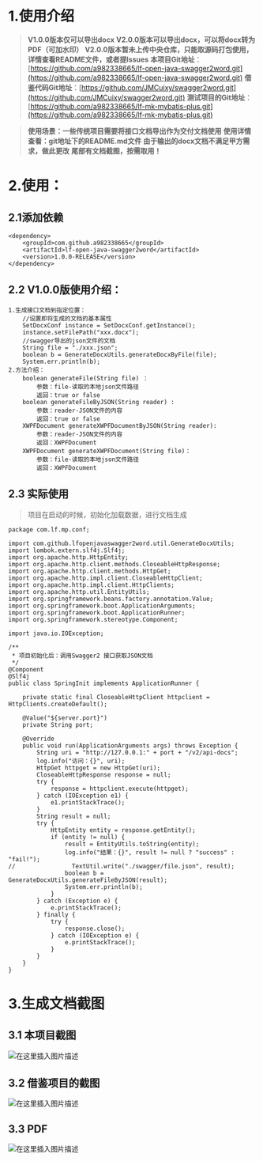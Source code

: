 # 1.使用介绍
>__V1.0.0版本仅可以导出docx__
>__V2.0.0版本可以导出docx，可以将docx转为PDF（可加水印）__
>__V2.0.0版本暂未上传中央仓库，只能取源码打包使用，详情查看README文件，或者提Issues__
>__本项目Git地址__：[https://github.com/a982338665/lf-open-java-swagger2word.git](https://github.com/a982338665/lf-open-java-swagger2word.git)
>__借鉴代码Git地址__：[https://github.com/JMCuixy/swagger2word.git](https://github.com/JMCuixy/swagger2word.git)
>__测试项目的Git地址__：[https://github.com/a982338665/lf-mk-mybatis-plus.git](https://github.com/a982338665/lf-mk-mybatis-plus.git)

>__使用场景：一些传统项目需要将接口文档导出作为交付文档使用__
>__使用详情查看：git地址下的README.md文件__
>__由于输出的docx文档不满足甲方需求，做此更改__
>__尾部有文档截图，按需取用！__

# 2.使用：
## 2.1添加依赖
	<dependency>
        <groupId>com.github.a982338665</groupId>
        <artifactId>lf-open-java-swagger2word</artifactId>
        <version>1.0.0-RELEASE</version>
    </dependency>

## 2.2 V1.0.0版使用介绍：
	1.生成接口文档到指定位置：
        //设置即将生成的文档的基本属性
        SetDocxConf instance = SetDocxConf.getInstance();
        instance.setFilePath("xxx.docx");
        //swagger导出的json文件的文档
        String file = "./xxx.json";
        boolean b = GenerateDocxUtils.generateDocxByFile(file);
        System.err.println(b);
    2.方法介绍：
        boolean generateFile(String file) ：
            参数：file-读取的本地json文件路径
            返回：true or false
        boolean generateFileByJSON(String reader) :
            参数：reader-JSON文件的内容
            返回：true or false
        XWPFDocument generateXWPFDocumentByJSON(String reader):
            参数：reader-JSON文件的内容
            返回：XWPFDocument
        XWPFDocument generateXWPFDocument(String file)：
            参数：file-读取的本地json文件路径
            返回：XWPFDocument

## 2.3 实际使用
>项目在启动的时候，初始化加载数据，进行文档生成

	package com.lf.mp.conf;
	
	import com.github.lfopenjavaswagger2word.util.GenerateDocxUtils;
	import lombok.extern.slf4j.Slf4j;
	import org.apache.http.HttpEntity;
	import org.apache.http.client.methods.CloseableHttpResponse;
	import org.apache.http.client.methods.HttpGet;
	import org.apache.http.impl.client.CloseableHttpClient;
	import org.apache.http.impl.client.HttpClients;
	import org.apache.http.util.EntityUtils;
	import org.springframework.beans.factory.annotation.Value;
	import org.springframework.boot.ApplicationArguments;
	import org.springframework.boot.ApplicationRunner;
	import org.springframework.stereotype.Component;
	
	import java.io.IOException;
	
	/**
	 * 项目初始化后：调用Swagger2 接口获取JSON文档
	 */
	@Component
	@Slf4j
	public class SpringInit implements ApplicationRunner {
	
	    private static final CloseableHttpClient httpclient = HttpClients.createDefault();
	
	    @Value("${server.port}")
	    private String port;
	
	    @Override
	    public void run(ApplicationArguments args) throws Exception {
	        String uri = "http://127.0.0.1:" + port + "/v2/api-docs";
	        log.info("访问：{}", uri);
	        HttpGet httpget = new HttpGet(uri);
	        CloseableHttpResponse response = null;
	        try {
	            response = httpclient.execute(httpget);
	        } catch (IOException e1) {
	            e1.printStackTrace();
	        }
	        String result = null;
	        try {
	            HttpEntity entity = response.getEntity();
	            if (entity != null) {
	                result = EntityUtils.toString(entity);
	                log.info("结果：{}", result != null ? "success" : "fail!");
	//                TextUtil.write("./swagger/file.json", result);
	                boolean b = GenerateDocxUtils.generateFileByJSON(result);
	                System.err.println(b);
	            }
	        } catch (Exception e) {
	            e.printStackTrace();
	        } finally {
	            try {
	                response.close();
	            } catch (IOException e) {
	                e.printStackTrace();
	            }
	        }
	    }
	}
	
# 3.生成文档截图
## 3.1 本项目截图
![在这里插入图片描述](https://img-blog.csdnimg.cn/20200718184736490.png?x-oss-process=image/watermark,type_ZmFuZ3poZW5naGVpdGk,shadow_10,text_aHR0cHM6Ly9ibG9nLmNzZG4ubmV0L3dlaXhpbl80NTc4NDY0Mg==,size_16,color_FFFFFF,t_70)

## 3.2 借鉴项目的截图
![在这里插入图片描述](https://img-blog.csdnimg.cn/20200718184829487.png?x-oss-process=image/watermark,type_ZmFuZ3poZW5naGVpdGk,shadow_10,text_aHR0cHM6Ly9ibG9nLmNzZG4ubmV0L3dlaXhpbl80NTc4NDY0Mg==,size_16,color_FFFFFF,t_70)
## 3.3 PDF
![在这里插入图片描述](https://img-blog.csdnimg.cn/20200720092142278.png?x-oss-process=image/watermark,type_ZmFuZ3poZW5naGVpdGk,shadow_10,text_aHR0cHM6Ly9ibG9nLmNzZG4ubmV0L3dlaXhpbl80NTc4NDY0Mg==,size_16,color_FFFFFF,t_70)
